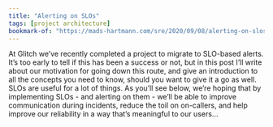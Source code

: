 ```yaml
---
title: "Alerting on SLOs"
tags: [project architecture]
bookmark-of: "https://mads-hartmann.com/sre/2020/09/08/alerting-on-slos.html"
---
```

At Glitch we’ve recently completed a project to migrate to SLO-based alerts. It’s too early to tell if this has been a success or not, but in this post I’ll write about our motivation for going down this route, and give an introduction to all the concepts you need to know, should you want to give it a go as well. SLOs are useful for a lot of things. As you’ll see below, we’re hoping that by implementing SLOs - and alerting on them - we’ll be able to improve communication during incidents, reduce the toil on on-callers, and help improve our reliability in a way that’s meaningful to our users...